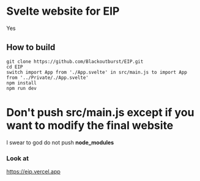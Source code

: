 # Svelte website for EIP
Yes

## How to build

```
git clone https://github.com/Blackoutburst/EIP.git
cd EIP
switch import App from './App.svelte' in src/main.js to import App from '../Private/./App.svelte'
npm install
npm run dev
```
# Don't push **src/main.js** except if you want to modify the final website

I swear to god do not push **node_modules**

### Look at
https://eip.vercel.app
